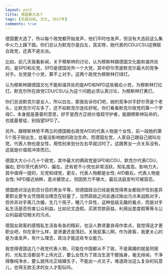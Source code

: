 ```yaml
---
layout: post
title: 德国要大选了
tags: [毛姐旧闻, 文化, 2017年]
comments: true
---
```


德国要大选了，所以每个政党都开始发声，他们平时也发声，但没有大选前这么集中火力上蹿下跳。你们总认为默克尔是白左，其实呀，她代表的CDU/CSU这俩联合政党，还真不是左派。

比如，前几天我看新闻，关于穆斯林的讨论，认为穆斯林跟德国文化能和谐共处的，是SPD和左党，SPD是德国另外一个大党，其中舒尔茨是默克尔最大的竞争对手。左党是个小党，算不上对手。这两个政党为穆斯林打绿灯。

认为穆斯林跟德国文化不能和谐共处的是AfD和NPD这些极右小党，为穆斯林打红灯。默克尔所在政党CDU/CSU认为这个问题必须认真讨论，为穆斯林打黄灯。

你们总说默克尔是女人，所以白左，那我告诉你们吧，她的竞争对手舒尔茨是个老头，比默克尔可左多了，还不如默克尔连任好呢。你们看看默克尔政党的第一个字母C，本身就是基督的意思，好歹是西方正统价值观守护者，能跟穆斯林玩命的，也就基督徒，别指望SPD了。

另外，跟穆斯林势不两立的德国极右政党AfD的代表人物是个女性，前一段她的第5个孩子刚出生，丝毫没影响她的政治生命。而德国左党，人家自己跟自己就叫左党，代表人物也是女性，用性别来划分左右早就过时了。这跟男女一点关系没有，这就是价值观冲突而已。

德国大大小小几十个政党，其中最大的俩政党是SPD和CDU，默克尔代表CDU，偏右; 舒尔茨代表SPD，偏左。还有若干小党也非常活跃，知名度高，影响力大，其中值得一提的，左党和绿党，更左，代表人物都是女性; AfD极右，代表人物是女性; NPD接近纳粹，差点被禁止，但因势力不够大，最后法庭宣判可被容忍。

德国绝对没达到百分百的男女平等，但德国政治已经是我觉得男女都抛开性别差异更职业更专业凭借政治理念在较量了，当然政敌之间会通过揪出污点来战胜对手，但并非对手离几次婚，生几个孩子，睡几个异性，这种低级无趣的看点，而是对手私生活是否伤害公众利益，比如论文造假，买房贷款获益，利用出差度假等等与公众利益密切相关的污点。

德国女政客的感情私生活各有各的精彩，也没人靠贤妻良母作卖点，我觉得这才更职业吧，你在家什么样，是贤妻还是荡妇，关我屁事儿啊，作为政客，我更关心的是为谁发声，有什么理念，政治才能这些专业能力。

我觉得德国这几个政党代表人物，可能在中国都从不了政，不是离婚的就是同居的，光私生活都说不上伟光正，要么女性为了政治生涯干脆独身，毫无绯闻，干净得像纯净水，要么就伟光正结婚生子，不能出一点叉子。难道政治这么复杂的玩意儿，也得无欲无求的女人才配玩吗。
